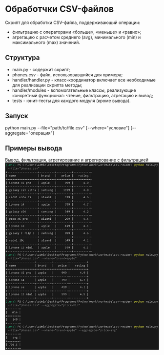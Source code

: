 # Обработчки CSV-файлов
Скрипт для обработки CSV-файла, поддерживающий операции:
- фильтрацию с операторами «больше», «меньше» и «равно»;
- агрегацию с расчетом среднего (avg), минимального (min) и максимального (max) значений.

## Структура
- main.py - содержит скрипт;
- phones.csv - файл, использовавшийся для примера;
- handler/handler.py - класс-координатор включает все необходимые для реализации скрипта методы;
- handler/modules - вспомогательные классы, реализующие конкретный функционал: чтение, фильтрацию, агрегацию и вывод;
- tests - юнит-тесты для каждого модуля (кроме вывода).

## Запуск
python main.py --file="path/to/file.csv" [--where="условие"] [--aggregate="операция"]

## Примеры вывода
Вывод, фильтрация, агрегирование и агрегирование с фильтрацией
![Скриншот вывода, фильтрации, агрегирования и агрегирования с фильтрацией](./screenshots/example.png)
